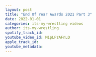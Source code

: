 ```yaml
---
layout: post
title: "End Of Year Awards 2021 Part 3"
date: 2022-01-01
categories: its-my-wrestling videos
author: its-my-wrestling
spotify_track_id: 
youtube_video_id: M1pLPzAFnLQ
apple_track_id: 
youtube_metadata: 
---
```


